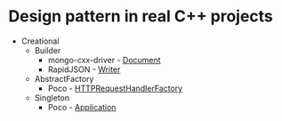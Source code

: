 # Design pattern in real C++ projects

* Creational
    * Builder
        * mongo-cxx-driver - [Document](https://github.com/mongodb/mongo-cxx-driver/blob/master/examples/bsoncxx/builder_basic.cpp)
        * RapidJSON - [Writer](https://github.com/miloyip/rapidjson/blob/master/example/simplewriter/simplewriter.cpp)
    * AbstractFactory
        * Poco - [HTTPRequestHandlerFactory](https://github.com/pocoproject/poco/blob/develop/Net/samples/HTTPTimeServer/src/HTTPTimeServer.cpp#L86)
    * Singleton
        * Poco - [Application](https://github.com/pocoproject/poco/blob/develop/Util/samples/SampleServer/src/SampleServer.cpp#L45)
    
